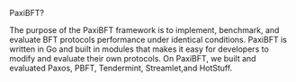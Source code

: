 PaxiBFT? 

The purpose of the PaxiBFT framework is to implement, benchmark, and evaluate BFT protocols performance under identical conditions. PaxiBFT is written in Go and built in modules that makes it easy for developers to modify and evaluate their own protocols. On PaxiBFT, we built and evaluated Paxos, PBFT, Tendermint, Streamlet,and HotStuff.